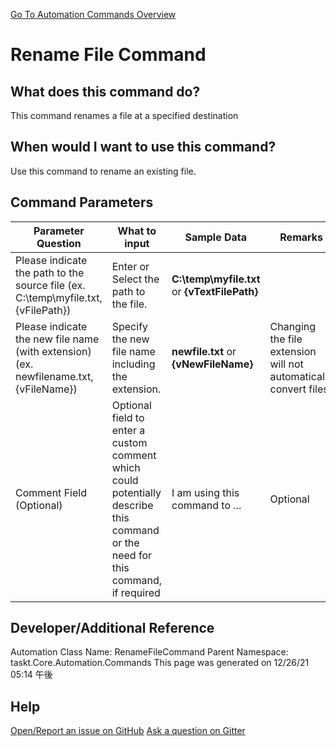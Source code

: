<!--TITLE: Rename File Command -->
<!-- SUBTITLE: a command in the File Operation Commands group. -->
[Go To Automation Commands Overview](/automation-commands.md)


# Rename File Command


## What does this command do?
This command renames a file at a specified destination


## When would I want to use this command?
Use this command to rename an existing file.


## Command Parameters
| Parameter Question   	| What to input  	|  Sample Data 	| Remarks  	|
| ---                    | ---               | ---           | ---       |
|Please indicate the path to the source file (ex. C:\temp\myfile.txt, {vFilePath})|Enter or Select the path to the file.|**C:\temp\myfile.txt** or **{vTextFilePath}**||
|Please indicate the new file name (with extension) (ex. newfilename.txt, {vFileName})|Specify the new file name including the extension.|**newfile.txt** or **{vNewFileName}**|Changing the file extension will not automatically convert files.|
|Comment Field (Optional)|Optional field to enter a custom comment which could potentially describe this command or the need for this command, if required|I am using this command to ...|Optional|








## Developer/Additional Reference
Automation Class Name: RenameFileCommand
Parent Namespace: taskt.Core.Automation.Commands
This page was generated on 12/26/21 05:14 午後


## Help
[Open/Report an issue on GitHub](https://github.com/saucepleez/taskt/issues/new)
[Ask a question on Gitter](https://gitter.im/taskt-rpa/Lobby)
